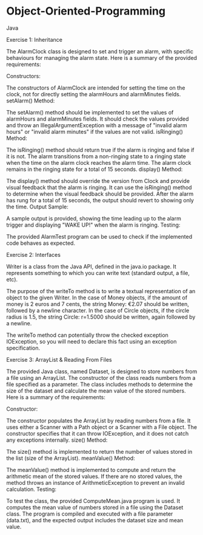# Object-Oriented-Programming
Java

Exercise 1: Inheritance

The AlarmClock class is designed to set and trigger an alarm, with specific behaviours for managing the alarm state. Here is a summary of the provided requirements:

Constructors:

The constructors of AlarmClock are intended for setting the time on the clock, not for directly setting the alarmHours and alarmMinutes fields.
setAlarm() Method:

The setAlarm() method should be implemented to set the values of alarmHours and alarmMinutes fields.
It should check the values provided and throw an IllegalArgumentException with a message of "invalid alarm hours" or "invalid alarm minutes" if the values are not valid.
isRinging() Method:

The isRinging() method should return true if the alarm is ringing and false if it is not.
The alarm transitions from a non-ringing state to a ringing state when the time on the alarm clock reaches the alarm time.
The alarm clock remains in the ringing state for a total of 15 seconds.
display() Method:

The display() method should override the version from Clock and provide visual feedback that the alarm is ringing.
It can use the isRinging() method to determine when the visual feedback should be provided.
After the alarm has rung for a total of 15 seconds, the output should revert to showing only the time.
Output Sample:

A sample output is provided, showing the time leading up to the alarm trigger and displaying "WAKE UP!" when the alarm is ringing.
Testing:

The provided AlarmTest program can be used to check if the implemented code behaves as expected.



Exercise 2: Interfaces

Writer is a class from the Java API, defined in the java.io package. It represents something to which you can write text (standard output, a file, etc).

The purpose of the writeTo method is to write a textual representation of an object to the given Writer. In the case of Money objects, if the amount of money is 2 euros and 7 cents, the string Money: €2.07 should be written, followed by a newline character. In the case of Circle objects, if the circle radius is 1.5, the string Circle: r=1.5000 should be written, again followed by a newline.

The writeTo method can potentially throw the checked exception IOException, so you will need to declare this fact using an exception specification.



Exercise 3: ArrayList & Reading From Files

The provided Java class, named Dataset, is designed to store numbers from a file using an ArrayList. The constructor of the class reads numbers from a file specified as a parameter. The class includes methods to determine the size of the dataset and calculate the mean value of the stored numbers. Here is a summary of the requirements:

Constructor:

The constructor populates the ArrayList by reading numbers from a file.
It uses either a Scanner with a Path object or a Scanner with a File object.
The constructor specifies that it can throw IOException, and it does not catch any exceptions internally.
size() Method:

The size() method is implemented to return the number of values stored in the list (size of the ArrayList).
meanValue() Method:

The meanValue() method is implemented to compute and return the arithmetic mean of the stored values.
If there are no stored values, the method throws an instance of ArithmeticException to prevent an invalid calculation.
Testing:

To test the class, the provided ComputeMean.java program is used. It computes the mean value of numbers stored in a file using the Dataset class.
The program is compiled and executed with a file parameter (data.txt), and the expected output includes the dataset size and mean value.
